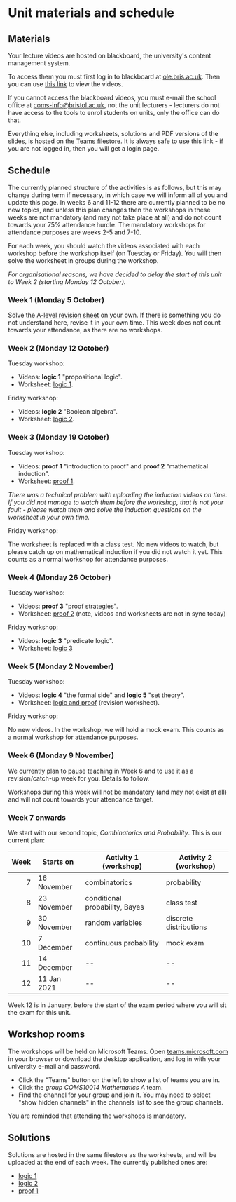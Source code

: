 # Unit materials and schedule

## Materials

Your lecture videos are hosted on blackboard, the university's content management system.

To access them you must first log in to blackboard at [ole.bris.ac.uk](https://ole.bristol.ac.uk). Then you can use [this link](https://www.ole.bris.ac.uk/webapps/blackboard/content/listContent.jsp?course_id=_240774_1&content_id=_4562298_1) to view the videos.

If you cannot access the blackboard videos, you must e-mail the school office at coms-info@bristol.ac.uk, not the unit lecturers - lecturers do not have access to the tools to enrol students on units, only the office can do that.

Everything else, including worksheets, solutions and PDF versions of the slides, is hosted on the [Teams filestore](https://uob.sharepoint.com/teams/grp-COMS10014MathematicsA102/Shared%20Documents/General/). It is always safe to use this link - if you are not logged in, then you will get a login page.

## Schedule

The currently planned structure of the activities is as follows, but this may change during term if necessary, in which case we will inform all of you and update this page. In weeks 6 and 11-12 there are currently planned to be no new topics, and unless this plan changes then the workshops in these weeks are not mandatory (and may not take place at all) and do not count towards your 75% attendance hurdle. The mandatory workshops for attendance purposes are weeks 2-5 and 7-10.

For each week, you should watch the videos associated with each workshop before the workshop itself (on Tuesday or Friday). You will then solve the worksheet in groups during the workshop.

_For organisational reasons, we have decided to delay the start of this unit to Week 2 (starting Monday 12 October)._

### Week 1 (Monday 5 October)

Solve the [A-level revision sheet](files/a-level-revision.pdf) on your own. If there is something you do not understand here, revise it in your own time. This week does not count towards your attendance, as there are no workshops.

### Week 2 (Monday 12 October)

Tuesday workshop:

  * Videos: **logic 1** "propositional logic".
  * Worksheet: [logic 1](https://uob.sharepoint.com/:b:/r/teams/grp-COMS10014MathematicsA102/Shared%20Documents/General/WORKSHEETS/logic-1-WS.pdf).

Friday workshop:

  * Videos: **logic 2** "Boolean algebra".
  * Worksheet: [logic 2](https://uob.sharepoint.com/:b:/r/teams/grp-COMS10014MathematicsA102/Shared%20Documents/General/WORKSHEETS/logic-2-WS.pdf).

### Week 3 (Monday 19 October)

Tuesday workshop:

  * Videos: **proof 1** "introduction to proof" and **proof 2** "mathematical induction".
  * Worksheet: [proof 1](https://uob.sharepoint.com/:b:/r/teams/grp-COMS10014MathematicsA102/Shared%20Documents/General/WORKSHEETS/proof-1-WS.pdf).

_There was a technical problem with uploading the induction videos on time. If you did not manage to watch them before the workshop, that is not your fault - please watch them and solve the induction questions on the worksheet in your own time._

Friday workshop:

The worksheet is replaced with a class test. No new videos to watch, but please catch up on mathematical induction if you did not watch it yet. This counts as a normal workshop for attendance purposes.

### Week 4 (Monday 26 October)

Tuesday workshop:

  * Videos: **proof 3** "proof strategies".
  * Worksheet: [proof 2](https://uob.sharepoint.com/:b:/r/teams/grp-COMS10014MathematicsA102/Shared%20Documents/General/WORKSHEETS/proof-2-WS.pdf) (note, videos and worksheets are not in sync today)

Friday workshop:

  * Videos: **logic 3** "predicate logic".
  * Worksheet: [logic 3](https://uob.sharepoint.com/:b:/r/teams/grp-COMS10014MathematicsA102/Shared%20Documents/General/WORKSHEETS/logic-3-WS.pdf)

### Week 5 (Monday 2 November)

Tuesday workshop:

  * Videos: **logic 4** "the formal side" and **logic 5** "set theory".
  * Worksheet: [logic and proof](https://uob.sharepoint.com/:b:/r/teams/grp-COMS10014MathematicsA102/Shared%20Documents/General/WORKSHEETS/logic-and-proof-WS.pdf) (revision worksheet).

Friday workshop:

No new videos. In the workshop, we will hold a mock exam. This counts as a normal workshop for attendance purposes.

### Week 6 (Monday 9 November)

We currently plan to pause teaching in Week 6 and to use it as a revision/catch-up week for you. Details to follow.

Workshops during this week will not be mandatory (and may not exist at all) and will not count towards your attendance target.

### Week 7 onwards

We start with our second topic, _Combinatorics and Probability_. This is our current plan:

| Week | Starts on   | Activity 1 (workshop)                      | Activity 2 (workshop)           |
|-----:|-------------|--------------------------------------------|---------------------------------|
|    7 | 16 November | combinatorics                              | probability                     |
|    8 | 23 November | conditional probability, Bayes             | class test                      |
|    9 | 30 November | random variables                           | discrete distributions          |
|   10 |  7 December | continuous probability                     | mock exam                       |
|   11 | 14 December | --                                         | --                              |
|   12 | 11 Jan 2021 | --                                         | --                              |

Week 12 is in January, before the start of the exam period where you will sit the exam for this unit. 

## Workshop rooms

The workshops will be held on Microsoft Teams. Open [teams.microsoft.com](http://teams.microsoft.com/) in your browser or download the desktop application, and log in with your university e-mail and password. 

  - Click the "Teams" button on the left to show a list of teams you are in.
  - Click the _group COMS10014 Mathematics A_ team.
  - Find the channel for your group and join it. You may need to select "show hidden channels" in the channels list to see the group channels.

You are reminded that attending the workshops is mandatory.

## Solutions

Solutions are hosted in the same filestore as the worksheets, and will be uploaded at the end of each week. The currently published ones are:

  * [logic 1](https://uob.sharepoint.com/:b:/r/teams/grp-COMS10014MathematicsA102/Shared%20Documents/General/SOLUTIONS/logic-1-SOL.pdf)
  * [logic 2](https://uob.sharepoint.com/:b:/r/teams/grp-COMS10014MathematicsA102/Shared%20Documents/General/SOLUTIONS/logic-2-SOL.pdf)
  * [proof 1](https://uob.sharepoint.com/:b:/r/teams/grp-COMS10014MathematicsA102/Shared%20Documents/General/SOLUTIONS/proof-1-SOL.pdf)
